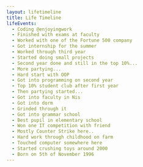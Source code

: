 ```yaml
---
layout: lifetimeline
title: Life Timeline
lifeEvents:
  - Coding @enjoyingwork
  - Finished with exams at faculty
  - Worked with one of the Fortune 500 company
  - Got internship for the summer
  - Worked through third year
  - Started doing small projects
  - Second year done and still in the top 10%...
  - More partying...
  - Hard start with OOP
  - Got into programming on second year
  - Top 10% student club after first year
  - Then partying started...
  - Got into faculty in Nis
  - Got into dorm
  - Grinded through it
  - Got into grammar school
  - Best pupil in elementary school
  - Won one IT competition with friend
  - Mostly Counter Strike here..
  - Hard work through childhood on farm
  - Touched computer somewhere here
  - Started crushing toys around 2000
  - Born on 5th of November 1996
---
```


